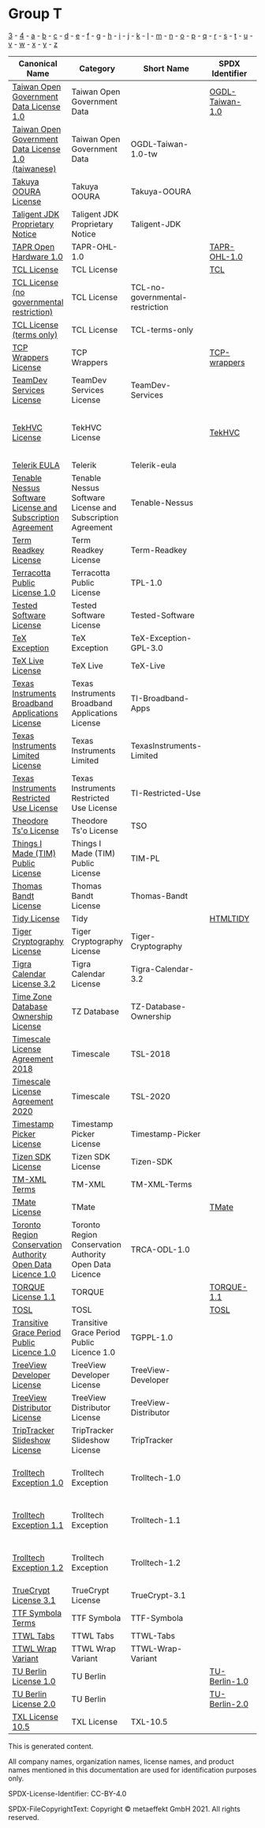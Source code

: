 # Group T

[3](../[3]/README.md) -
[4](../[4]/README.md) -
[a](../[a]/README.md) - 
[b](../[b]/README.md) - 
[c](../[c]/README.md) - 
[d](../[d]/README.md) - 
[e](../[e]/README.md) - 
[f](../[f]/README.md) - 
[g](../[g]/README.md) - 
[h](../[h]/README.md) - 
[i](../[i]/README.md) - 
[j](../[j]/README.md) - 
[k](../[k]/README.md) - 
[l](../[l]/README.md) - 
[m](../[m]/README.md) - 
[n](../[n]/README.md) - 
[o](../[o]/README.md) - 
[p](../[p]/README.md) - 
[q](../[q]/README.md) - 
[r](../[r]/README.md) - 
[s](../[s]/README.md) - 
[t](../[t]/README.md) - 
[u](../[u]/README.md) - 
[v](../[v]/README.md) - 
[w](../[w]/README.md) - 
[x](../[x]/README.md) - 
[y](../[y]/README.md) - 
[z](../[z]/README.md)

|Canonical Name|Category|Short Name|SPDX Identifier|OSI|ScanCode|Matched ScanCode|Type|
| --- | --- | --- | --- | --- | --- | --- | --- |
|[Taiwan Open Government Data License 1.0]([ta]/Taiwan-Open-Government-Data-License-1.0.yaml)|Taiwan Open Government Data| |[OGDL-Taiwan-1.0](https://spdx.org/licenses/preview/OGDL-Taiwan-1.0.html)| | [ogdl-taiwan-1.0](https://github.com/nexB/scancode-toolkit/blob/develop/src/licensedcode/data/licenses/ogdl-taiwan-1.0.LICENSE) | |terms|
|[Taiwan Open Government Data License 1.0 (taiwanese)]([ta]/Taiwan-Open-Government-Data-License-1.0-(taiwanese).yaml)|Taiwan Open Government Data|OGDL-Taiwan-1.0-tw| | | | |terms|
|[Takuya OOURA License]([ta]/Takuya-OOURA-License.yaml)|Takuya OOURA|Takuya-OOURA| | | [takuya-ooura](https://github.com/nexB/scancode-toolkit/blob/develop/src/licensedcode/data/licenses/takuya-ooura.LICENSE) | [takuya-ooura](https://github.com/nexB/scancode-toolkit/blob/develop/src/licensedcode/data/licenses/takuya-ooura.LICENSE) |terms|
|[Taligent JDK Proprietary Notice]([ta]/Taligent-JDK-Proprietary-Notice.yaml)|Taligent JDK Proprietary Notice|Taligent-JDK| | | [taligent-jdk](https://github.com/nexB/scancode-toolkit/blob/develop/src/licensedcode/data/licenses/taligent-jdk.LICENSE) | [taligent-jdk](https://github.com/nexB/scancode-toolkit/blob/develop/src/licensedcode/data/licenses/taligent-jdk.LICENSE) |terms|
|[TAPR Open Hardware 1.0]([ta]/TAPR-Open-Hardware-1.0.yaml)|TAPR-OHL-1.0| |[TAPR-OHL-1.0](https://spdx.org/licenses/preview/TAPR-OHL-1.0.html)| | [tapr-ohl-1.0](https://github.com/nexB/scancode-toolkit/blob/develop/src/licensedcode/data/licenses/tapr-ohl-1.0.LICENSE) | [tapr-ohl-1.0](https://github.com/nexB/scancode-toolkit/blob/develop/src/licensedcode/data/licenses/tapr-ohl-1.0.LICENSE) |terms|
|[TCL License]([tc]/TCL-License.yaml)|TCL License| |[TCL](https://spdx.org/licenses/preview/TCL.html)| | [tcl](https://github.com/nexB/scancode-toolkit/blob/develop/src/licensedcode/data/licenses/tcl.LICENSE) | [tcl](https://github.com/nexB/scancode-toolkit/blob/develop/src/licensedcode/data/licenses/tcl.LICENSE) |terms|
|[TCL License (no governmental restriction)]([tc]/TCL-License-(no-governmental-restriction).yaml)|TCL License|TCL-no-governmental-restriction| | | | [tcl](https://github.com/nexB/scancode-toolkit/blob/develop/src/licensedcode/data/licenses/tcl.LICENSE) |terms|
|[TCL License (terms only)]([tc]/TCL-License-(terms-only).yaml)|TCL License|TCL-terms-only| | | [newlib-historical](https://github.com/nexB/scancode-toolkit/blob/develop/src/licensedcode/data/licenses/newlib-historical.LICENSE) | [newlib-historical](https://github.com/nexB/scancode-toolkit/blob/develop/src/licensedcode/data/licenses/newlib-historical.LICENSE) |terms|
|[TCP Wrappers License]([tc]/TCP-Wrappers-License.yaml)|TCP Wrappers| |[TCP-wrappers](https://spdx.org/licenses/preview/TCP-wrappers.html)| | [tcp-wrappers](https://github.com/nexB/scancode-toolkit/blob/develop/src/licensedcode/data/licenses/tcp-wrappers.LICENSE) | [tcp-wrappers](https://github.com/nexB/scancode-toolkit/blob/develop/src/licensedcode/data/licenses/tcp-wrappers.LICENSE) |terms|
|[TeamDev Services License]([te]/TeamDev-Services-License.yaml)|TeamDev Services License|TeamDev-Services| | | [teamdev-services](https://github.com/nexB/scancode-toolkit/blob/develop/src/licensedcode/data/licenses/teamdev-services.LICENSE) | [teamdev-services](https://github.com/nexB/scancode-toolkit/blob/develop/src/licensedcode/data/licenses/teamdev-services.LICENSE) |terms|
|[TekHVC License]([te]/TekHVC-License.yaml)|TekHVC License| |[TekHVC](https://spdx.org/licenses/preview/TekHVC.html)| | | [boost-original](https://github.com/nexB/scancode-toolkit/blob/develop/src/licensedcode/data/licenses/boost-original.LICENSE), [historical](https://github.com/nexB/scancode-toolkit/blob/develop/src/licensedcode/data/licenses/historical.LICENSE), [pngsuite](https://github.com/nexB/scancode-toolkit/blob/develop/src/licensedcode/data/licenses/pngsuite.LICENSE), [unknown](https://github.com/nexB/scancode-toolkit/blob/develop/src/licensedcode/data/licenses/unknown.LICENSE) |terms|
|[Telerik EULA]([te]/Telerik-EULA.yaml)|Telerik|Telerik-eula| | | [telerik-eula](https://github.com/nexB/scancode-toolkit/blob/develop/src/licensedcode/data/licenses/telerik-eula.LICENSE) | |terms|
|[Tenable Nessus Software License and Subscription Agreement]([te]/Tenable-Nessus-Software-License-and-Subscription-Agreement.yaml)|Tenable Nessus Software License and Subscription Agreement|Tenable-Nessus| | | [tenable-nessus](https://github.com/nexB/scancode-toolkit/blob/develop/src/licensedcode/data/licenses/tenable-nessus.LICENSE) | [tenable-nessus](https://github.com/nexB/scancode-toolkit/blob/develop/src/licensedcode/data/licenses/tenable-nessus.LICENSE) |terms|
|[Term Readkey License]([te]/Term-Readkey-License.yaml)|Term Readkey License|Term-Readkey| | | [term-readkey](https://github.com/nexB/scancode-toolkit/blob/develop/src/licensedcode/data/licenses/term-readkey.LICENSE) | [term-readkey](https://github.com/nexB/scancode-toolkit/blob/develop/src/licensedcode/data/licenses/term-readkey.LICENSE) |terms|
|[Terracotta Public License 1.0]([te]/Terracotta-Public-License-1.0.yaml)|Terracotta Public License|TPL-1.0| | | [tpl-1.0](https://github.com/nexB/scancode-toolkit/blob/develop/src/licensedcode/data/licenses/tpl-1.0.LICENSE) | |terms|
|[Tested Software License]([te]/Tested-Software-License.yaml)|Tested Software License|Tested-Software| | | [tested-software](https://github.com/nexB/scancode-toolkit/blob/develop/src/licensedcode/data/licenses/tested-software.LICENSE) | [tested-software](https://github.com/nexB/scancode-toolkit/blob/develop/src/licensedcode/data/licenses/tested-software.LICENSE) |terms|
|[TeX Exception]([te]/TeX-Exception.yaml)|TeX Exception|TeX-Exception-GPL-3.0| | | [tex-exception](https://github.com/nexB/scancode-toolkit/blob/develop/src/licensedcode/data/licenses/tex-exception.LICENSE) | |exception|
|[TeX Live License]([te]/TeX-Live-License.yaml)|TeX Live|TeX-Live| | | [tex-live](https://github.com/nexB/scancode-toolkit/blob/develop/src/licensedcode/data/licenses/tex-live.LICENSE) | |terms|
|[Texas Instruments Broadband Applications License]([te]/Texas-Instruments-Broadband-Applications-License.yaml)|Texas Instruments Broadband Applications License|TI-Broadband-Apps| | | [ti-broadband-apps](https://github.com/nexB/scancode-toolkit/blob/develop/src/licensedcode/data/licenses/ti-broadband-apps.LICENSE) | [ti-broadband-apps](https://github.com/nexB/scancode-toolkit/blob/develop/src/licensedcode/data/licenses/ti-broadband-apps.LICENSE) |terms|
|[Texas Instruments Limited License]([te]/Texas-Instruments-Limited-License.yaml)|Texas Instruments Limited|TexasInstruments-Limited| | | | [bsd-source-code](https://github.com/nexB/scancode-toolkit/blob/develop/src/licensedcode/data/licenses/bsd-source-code.LICENSE), [unknown](https://github.com/nexB/scancode-toolkit/blob/develop/src/licensedcode/data/licenses/unknown.LICENSE) |terms|
|[Texas Instruments Restricted Use License]([te]/Texas-Instruments-Restricted-Use-License.yaml)|Texas Instruments Restricted Use License|TI-Restricted-Use| | | [ti-restricted](https://github.com/nexB/scancode-toolkit/blob/develop/src/licensedcode/data/licenses/ti-restricted.LICENSE) | [ti-restricted](https://github.com/nexB/scancode-toolkit/blob/develop/src/licensedcode/data/licenses/ti-restricted.LICENSE) |terms|
|[Theodore Ts'o License]([th]/Theodore-Ts'o-License.yaml)|Theodore Ts'o License|TSO| | | [tso-license](https://github.com/nexB/scancode-toolkit/blob/develop/src/licensedcode/data/licenses/tso-license.LICENSE) | [tso-license](https://github.com/nexB/scancode-toolkit/blob/develop/src/licensedcode/data/licenses/tso-license.LICENSE) |terms|
|[Things I Made (TIM) Public License]([th]/Things-I-Made-(TIM)-Public-License.yaml)|Things I Made (TIM) Public License|TIM-PL| | | [things-i-made-public-license](https://github.com/nexB/scancode-toolkit/blob/develop/src/licensedcode/data/licenses/things-i-made-public-license.LICENSE) | [things-i-made-public-license](https://github.com/nexB/scancode-toolkit/blob/develop/src/licensedcode/data/licenses/things-i-made-public-license.LICENSE) |terms|
|[Thomas Bandt License]([th]/Thomas-Bandt-License.yaml)|Thomas Bandt License|Thomas-Bandt| | | [thomas-bandt](https://github.com/nexB/scancode-toolkit/blob/develop/src/licensedcode/data/licenses/thomas-bandt.LICENSE) | [thomas-bandt](https://github.com/nexB/scancode-toolkit/blob/develop/src/licensedcode/data/licenses/thomas-bandt.LICENSE) |terms|
|[Tidy License]([ti]/Tidy-License.yaml)|Tidy| |[HTMLTIDY](https://spdx.org/licenses/preview/HTMLTIDY.html)| | [tidy](https://github.com/nexB/scancode-toolkit/blob/develop/src/licensedcode/data/licenses/tidy.LICENSE) | |terms|
|[Tiger Cryptography License]([ti]/Tiger-Cryptography-License.yaml)|Tiger Cryptography License|Tiger-Cryptography| | | [tiger-crypto](https://github.com/nexB/scancode-toolkit/blob/develop/src/licensedcode/data/licenses/tiger-crypto.LICENSE) | [tiger-crypto](https://github.com/nexB/scancode-toolkit/blob/develop/src/licensedcode/data/licenses/tiger-crypto.LICENSE) |terms|
|[Tigra Calendar License 3.2]([ti]/Tigra-Calendar-License-3.2.yaml)|Tigra Calendar License|Tigra-Calendar-3.2| | | [tigra-calendar-3.2](https://github.com/nexB/scancode-toolkit/blob/develop/src/licensedcode/data/licenses/tigra-calendar-3.2.LICENSE) | [tigra-calendar-3.2](https://github.com/nexB/scancode-toolkit/blob/develop/src/licensedcode/data/licenses/tigra-calendar-3.2.LICENSE) |terms|
|[Time Zone Database Ownership License]([ti]/Time-Zone-Database-Ownership-License.yaml)|TZ Database|TZ-Database-Ownership| | | | |terms|
|[Timescale License Agreement 2018]([ti]/Timescale-License-Agreement-2018.yaml)|Timescale|TSL-2018| | | [tsl-2018](https://github.com/nexB/scancode-toolkit/blob/develop/src/licensedcode/data/licenses/tsl-2018.LICENSE) | |terms|
|[Timescale License Agreement 2020]([ti]/Timescale-License-Agreement-2020.yaml)|Timescale|TSL-2020| | | [tsl-2020](https://github.com/nexB/scancode-toolkit/blob/develop/src/licensedcode/data/licenses/tsl-2020.LICENSE) | |terms|
|[Timestamp Picker License]([ti]/Timestamp-Picker-License.yaml)|Timestamp Picker License|Timestamp-Picker| | | [timestamp-picker](https://github.com/nexB/scancode-toolkit/blob/develop/src/licensedcode/data/licenses/timestamp-picker.LICENSE) | [timestamp-picker](https://github.com/nexB/scancode-toolkit/blob/develop/src/licensedcode/data/licenses/timestamp-picker.LICENSE) |terms|
|[Tizen SDK License]([ti]/Tizen-SDK-License.yaml)|Tizen SDK License|Tizen-SDK| | | [tizen-sdk](https://github.com/nexB/scancode-toolkit/blob/develop/src/licensedcode/data/licenses/tizen-sdk.LICENSE) | [tizen-sdk](https://github.com/nexB/scancode-toolkit/blob/develop/src/licensedcode/data/licenses/tizen-sdk.LICENSE) |terms|
|[TM-XML Terms]([tm]/TM-XML-Terms.yaml)|TM-XML|TM-XML-Terms| | | | |terms|
|[TMate License]([tm]/TMate-License.yaml)|TMate| |[TMate](https://spdx.org/licenses/preview/TMate.html)| | [tmate](https://github.com/nexB/scancode-toolkit/blob/develop/src/licensedcode/data/licenses/tmate.LICENSE) | [tmate](https://github.com/nexB/scancode-toolkit/blob/develop/src/licensedcode/data/licenses/tmate.LICENSE) |terms|
|[Toronto Region Conservation Authority Open Data Licence 1.0]([to]/Toronto-Region-Conservation-Authority-Open-Data-Licence-1.0.yaml)|Toronto Region Conservation Authority Open Data Licence|TRCA-ODL-1.0| | | [trca-odl-1.0](https://github.com/nexB/scancode-toolkit/blob/develop/src/licensedcode/data/licenses/trca-odl-1.0.LICENSE) | [trca-odl-1.0](https://github.com/nexB/scancode-toolkit/blob/develop/src/licensedcode/data/licenses/trca-odl-1.0.LICENSE) |terms|
|[TORQUE License 1.1]([to]/TORQUE-License-1.1.yaml)|TORQUE| |[TORQUE-1.1](https://spdx.org/licenses/preview/TORQUE-1.1.html)| | [torque-1.1](https://github.com/nexB/scancode-toolkit/blob/develop/src/licensedcode/data/licenses/torque-1.1.LICENSE) | [torque-1.1](https://github.com/nexB/scancode-toolkit/blob/develop/src/licensedcode/data/licenses/torque-1.1.LICENSE) |terms|
|[TOSL]([to]/TOSL.yaml)|TOSL| |[TOSL](https://spdx.org/licenses/preview/TOSL.html)| | [tosl](https://github.com/nexB/scancode-toolkit/blob/develop/src/licensedcode/data/licenses/tosl.LICENSE) | [tosl](https://github.com/nexB/scancode-toolkit/blob/develop/src/licensedcode/data/licenses/tosl.LICENSE) |terms|
|[Transitive Grace Period Public Licence 1.0]([tr]/Transitive-Grace-Period-Public-Licence-1.0.yaml)|Transitive Grace Period Public Licence 1.0|TGPPL-1.0| | | [tgppl-1.0](https://github.com/nexB/scancode-toolkit/blob/develop/src/licensedcode/data/licenses/tgppl-1.0.LICENSE) | [tgppl-1.0](https://github.com/nexB/scancode-toolkit/blob/develop/src/licensedcode/data/licenses/tgppl-1.0.LICENSE) |terms|
|[TreeView Developer License]([tr]/TreeView-Developer-License.yaml)|TreeView Developer License|TreeView-Developer| | | [treeview-developer](https://github.com/nexB/scancode-toolkit/blob/develop/src/licensedcode/data/licenses/treeview-developer.LICENSE) | [treeview-developer](https://github.com/nexB/scancode-toolkit/blob/develop/src/licensedcode/data/licenses/treeview-developer.LICENSE) |terms|
|[TreeView Distributor License]([tr]/TreeView-Distributor-License.yaml)|TreeView Distributor License|TreeView-Distributor| | | [treeview-distributor](https://github.com/nexB/scancode-toolkit/blob/develop/src/licensedcode/data/licenses/treeview-distributor.LICENSE) | [treeview-distributor](https://github.com/nexB/scancode-toolkit/blob/develop/src/licensedcode/data/licenses/treeview-distributor.LICENSE) |terms|
|[TripTracker Slideshow License]([tr]/TripTracker-Slideshow-License.yaml)|TripTracker Slideshow License|TripTracker| | | [triptracker](https://github.com/nexB/scancode-toolkit/blob/develop/src/licensedcode/data/licenses/triptracker.LICENSE) | [triptracker](https://github.com/nexB/scancode-toolkit/blob/develop/src/licensedcode/data/licenses/triptracker.LICENSE) |terms|
|[Trolltech Exception 1.0]([tr]/Trolltech-Exception-1.0.yaml)|Trolltech Exception|Trolltech-1.0| | | [trolltech-gpl-exception-1.0](https://github.com/nexB/scancode-toolkit/blob/develop/src/licensedcode/data/licenses/trolltech-gpl-exception-1.0.LICENSE) | |exception|
|[Trolltech Exception 1.1]([tr]/Trolltech-Exception-1.1.yaml)|Trolltech Exception|Trolltech-1.1| | | [trolltech-gpl-exception-1.1](https://github.com/nexB/scancode-toolkit/blob/develop/src/licensedcode/data/licenses/trolltech-gpl-exception-1.1.LICENSE) | |excpetion|
|[Trolltech Exception 1.2]([tr]/Trolltech-Exception-1.2.yaml)|Trolltech Exception|Trolltech-1.2| | | [trolltech-gpl-exception-1.2](https://github.com/nexB/scancode-toolkit/blob/develop/src/licensedcode/data/licenses/trolltech-gpl-exception-1.2.LICENSE) | |exception|
|[TrueCrypt License 3.1]([tr]/TrueCrypt-License-3.1.yaml)|TrueCrypt License|TrueCrypt-3.1| | | [truecrypt-3.1](https://github.com/nexB/scancode-toolkit/blob/develop/src/licensedcode/data/licenses/truecrypt-3.1.LICENSE) | |terms|
|[TTF Symbola Terms]([tt]/TTF-Symbola-Terms.yaml)|TTF Symbola|TTF-Symbola| | | | |terms|
|[TTWL Tabs]([tt]/TTWL-Tabs.yaml)|TTWL Tabs|TTWL-Tabs| | | | |terms|
|[TTWL Wrap Variant]([tt]/TTWL-Wrap-Variant.yaml)|TTWL Wrap Variant|TTWL-Wrap-Variant| | | | |terms|
|[TU Berlin License 1.0]([tu]/TU-Berlin-License-1.0.yaml)|TU Berlin| |[TU-Berlin-1.0](https://spdx.org/licenses/preview/TU-Berlin-1.0.html)| | [tu-berlin](https://github.com/nexB/scancode-toolkit/blob/develop/src/licensedcode/data/licenses/tu-berlin.LICENSE) | [tu-berlin](https://github.com/nexB/scancode-toolkit/blob/develop/src/licensedcode/data/licenses/tu-berlin.LICENSE) |terms|
|[TU Berlin License 2.0]([tu]/TU-Berlin-License-2.0.yaml)|TU Berlin| |[TU-Berlin-2.0](https://spdx.org/licenses/preview/TU-Berlin-2.0.html)| | [tu-berlin-2.0](https://github.com/nexB/scancode-toolkit/blob/develop/src/licensedcode/data/licenses/tu-berlin-2.0.LICENSE) | [tu-berlin-2.0](https://github.com/nexB/scancode-toolkit/blob/develop/src/licensedcode/data/licenses/tu-berlin-2.0.LICENSE) |terms|
|[TXL License 10.5]([tx]/TXL-License-10.5.yaml)|TXL License|TXL-10.5| | | [txl-10.5](https://github.com/nexB/scancode-toolkit/blob/develop/src/licensedcode/data/licenses/txl-10.5.LICENSE) | [txl-10.5](https://github.com/nexB/scancode-toolkit/blob/develop/src/licensedcode/data/licenses/txl-10.5.LICENSE) |terms|

This is generated content.

All company names, organization names, license names, and product names mentioned in this documentation are used for identification purposes only.

SPDX-License-Identifier: CC-BY-4.0

SPDX-FileCopyrightText: Copyright © metaeffekt GmbH 2021. All rights reserved.
